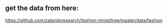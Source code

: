 ## get the data from here:

https://github.com/zalandoresearch/fashion-mnist/tree/master/data/fashion
